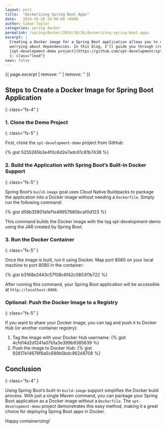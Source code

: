 ```yaml
---
layout: post
title:  "Dockerizing Spring Boot Apps"
date:   2024-10-26 10:00:00 +0000
author: Simon Taylor
categories: spring docker
permalink: /spring/docker/2024/10/26/dockerizing-spring-boot-apps
excerpt: |
  Creating a Docker image for a Spring Boot application allows you to containerize your app, making it easier to run in various environments without 
  worrying about dependencies. In this blog, I'll guide you through creating a Docker image for a Spring Boot app using the 
  [spt-development-demo project](https://github.com/spt-development/spt-development-demo) as a reference.
  {: class="lead"}
news: false
---
```

{{ page.excerpt | remove: '<span class="d-inline d-md-none d-xl-inline">' | remove: '</span>' }}

## Steps to Create a Docker Image for Spring Boot Application
{: class="fs-4" }

### 1. Clone the Demo Project
{: class="fs-5" }

First, clone the `spt-development-demo` project from GitHub:

{% gist 5255265b3e4f0c6d2e7adc61c81b7438 %}

### 2. Build the Application with Spring Boot’s Built-in Docker Support
{: class="fs-5" }

Spring Boot’s `build-image` goal uses Cloud Native Buildpacks to package the application into a Docker image without needing a `Dockerfile`. Simply run the following command:

{% gist d56b35801afef1e49957680bcaf0d123 %}

This command builds the Docker image with the tag spt-development-demo using the JAR created by Spring Boot.

### 3. Run the Docker Container
{: class="fs-5" }

Once the image is built, run it using Docker. Map port 8080 on your local machine to port 8080 in the container:

{% gist b3168e2443c57f08c6f42c0853f1b722 %}

After running this command, your Spring Boot application will be accessible at `http://localhost:8080`.

### Optional: Push the Docker Image to a Registry
{: class="fs-5" }

If you want to share your Docker image, you can tag and push it to Docker Hub (or another container registry):

1. Tag the image with your Docker Hub username:
{% gist 4cfd14d2d1241a07b1a3e399b9385639 %}
2. Push the image to Docker Hub:
{% gist 92817e14676f6a5c689b5bdc96248708 %}

## Conclusion
{: class="fs-4" }

Using Spring Boot’s built-in `build-image` support simplifies the Docker build process. With just a single Maven command, you can package your Spring Boot application as a Docker image without a `Dockerfile`. The `spt-development-demo` project demonstrates this easy method, making it a great choice for deploying Spring Boot apps in Docker.

Happy containerizing!
